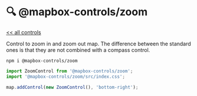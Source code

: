 # 🔍 @mapbox-controls/zoom

[<< all controls](/README.md)

Control to zoom in and zoom out map. The difference between the standard ones is that they are not combined with a compass control.

```
npm i @mapbox-controls/zoom
```

```js
import ZoomControl from '@mapbox-controls/zoom';
import '@mapbox-controls/zoom/src/index.css';

map.addControl(new ZoomControl(), 'bottom-right');
```
